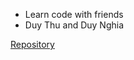 - Learn code with friends
- Duy Thu and Duy Nghia

[Repository](https://github.com/thu5554/learn-code)

